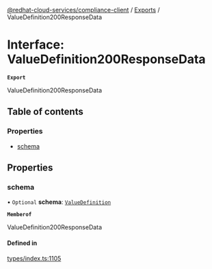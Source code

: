 [@redhat-cloud-services/compliance-client](../README.md) / [Exports](../modules.md) / ValueDefinition200ResponseData

# Interface: ValueDefinition200ResponseData

**`Export`**

ValueDefinition200ResponseData

## Table of contents

### Properties

- [schema](ValueDefinition200ResponseData.md#schema)

## Properties

### schema

• `Optional` **schema**: [`ValueDefinition`](ValueDefinition.md)

**`Memberof`**

ValueDefinition200ResponseData

#### Defined in

[types/index.ts:1105](https://github.com/AsToNlele/javascript-clients/blob/main/packages/compliance/types/index.ts#L1105)
